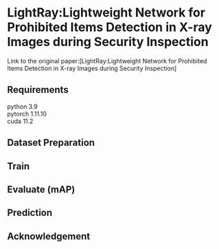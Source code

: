 # LightRay:Lightweight Network for Prohibited Items Detection in X-ray Images during Security Inspection
Link to the original paper:[LightRay:Lightweight Network for Prohibited Items Detection in X-ray Images during Security Inspection]
## Requirements
python 3.9 <br>
pytorch 1.11.10 <br>
cuda 11.2 
## Dataset Preparation
## Train
## Evaluate (mAP)
## Prediction
## Acknowledgement
